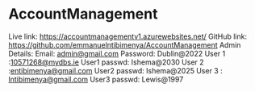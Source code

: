 # AccountManagement
Live link: https://accountmanagementv1.azurewebsites.net/
GitHub link: https://github.com/emmanuelntibimenya/AccountManagement
Admin Details:
Email: admin@gmail.com
Password: Dublin@2022
User 1 :10571268@mydbs.ie
User1 passwd: Ishema@2030
User 2 :entibimenya@gmail.com
User2 passwd: Ishema@2025
User 3 : lntibimenya@gmail.com
User3 passwd: Lewis@1997
